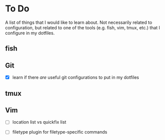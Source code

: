 # To Do

A list of things that I would like to learn about. Not necessarily
related to configuration, but related to one of the tools (e.g. fish,
vim, tmux, etc.) that I configure in my dotfiles.

## fish

## Git

  * [x] learn if there *are* useful git configurations to put in my
    dotfiles

## tmux

## Vim

  * [ ] location list vs quickfix list
  * [ ] filetype plugin for filetype-specific commands

